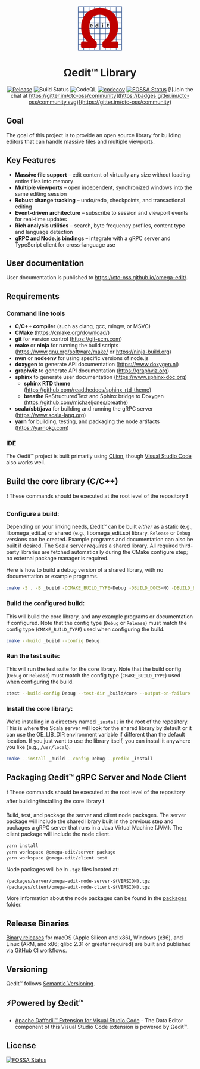 <!--
  Copyright (c) 2021 Concurrent Technologies Corporation.

  Licensed under the Apache License, Version 2.0 (the "License"); you may not use this file except in compliance
  with the License.  You may obtain a copy of the License at                                                    

      http://www.apache.org/licenses/LICENSE-2.0

  Unless required by applicable law or agreed to in writing, software is distributed under the License is       
  distributed on an "AS IS" BASIS, WITHOUT WARRANTIES OR CONDITIONS OF ANY KIND, either express or              
  implied.  See the License for the specific language governing permissions and limitations under the License.  
-->

<div align="center">
<p>
    <img alt="Omega Edit Logo" src="https://raw.githubusercontent.com/ctc-oss/omega-edit/main/images/OmegaEditLogo.png" width=120>
</p>

<h1>Ωedit™ Library</h1>


[![Release](https://shields.io/github/v/release/ctc-oss/omega-edit?display_name=tag&include_prereleases&sort=semver)](https://github.com/ctc-oss/omega-edit/releases)
![Build Status](https://github.com/ctc-oss/omega-edit/workflows/Unit%20Tests/badge.svg)
![CodeQL](https://github.com/ctc-oss/omega-edit/workflows/CodeQL/badge.svg)
[![codecov](https://codecov.io/gh/ctc-oss/omega-edit/branch/main/graph/badge.svg)](https://codecov.io/gh/ctc-oss/omega-edit)
[![FOSSA Status](https://app.fossa.com/api/projects/git%2Bgithub.com%2Fctc-oss%2Fomega-edit.svg?type=shield)](https://app.fossa.com/projects/git%2Bgithub.com%2Fctc-oss%2Fomega-edit?ref=badge_shield)
[![Join the chat at https://gitter.im/ctc-oss/community](https://badges.gitter.im/ctc-oss/community.svg)](https://gitter.im/ctc-oss/community)

</div>

## Goal

The goal of this project is to provide an open source library for building editors that can handle massive files and
multiple viewports.

## Key Features

- **Massive file support** – edit content of virtually any size without loading entire files into memory
- **Multiple viewports** – open independent, synchronized windows into the same editing session
- **Robust change tracking** – undo/redo, checkpoints, and transactional editing
- **Event-driven architecture** – subscribe to session and viewport events for real-time updates
- **Rich analysis utilities** – search, byte frequency profiles, content type and language detection
- **gRPC and Node.js bindings** – integrate with a gRPC server and TypeScript client for cross-language use

## User documentation

User documentation is published to https://ctc-oss.github.io/omega-edit/.

## Requirements

### Command line tools


- **C/C++ compiler** (such as clang, gcc, mingw, or MSVC)
- **CMake** (https://cmake.org/download/)
- **git** for version control (https://git-scm.com)
- **make** or **ninja** for running the build scripts (https://www.gnu.org/software/make/ or https://ninja-build.org)
- **nvm** or **nodeenv** for using specific versions of node.js
- **doxygen** to generate API documentation (https://www.doxygen.nl)
- **graphviz** to generate API documentation (https://graphviz.org)
- **sphinx** to generate user documentation (https://www.sphinx-doc.org)
  - **sphinx RTD theme** (https://github.com/readthedocs/sphinx_rtd_theme)
  - **breathe** ReStructuredText and Sphinx bridge to Doxygen (https://github.com/michaeljones/breathe)
- **scala/sbt/java** for building and running the gRPC server (https://www.scala-lang.org)
- **yarn** for building, testing, and packaging the node artifacts (https://yarnpkg.com)

### IDE

The Ωedit™ project is built primarily using [CLion](https://www.jetbrains.com/clion/), though [Visual
Studio Code](https://code.visualstudio.com/) also works well.

## Build the core library (C/C++)


:exclamation: These commands should be executed at the root level of the repository :exclamation:

### Configure a build:

Depending on your linking needs, Ωedit™ can be built _either_ as a static (e.g., libomega_edit.a) or shared
(e.g., libomega_edit.so) library. `Release` or `Debug` versions can be created. Example programs and documentation can
also be built if desired. The Scala server _requires_ a shared library. All required third-party libraries are fetched
automatically during the CMake configure step; no external package manager is required.

Here is how to build a debug version of a shared library, with no documentation or example programs.

```bash
cmake -S . -B _build -DCMAKE_BUILD_TYPE=Debug -DBUILD_DOCS=NO -DBUILD_EXAMPLES=NO -DBUILD_SHARED_LIBS=YES
```

### Build the configured build:

This will build the core library, and any example programs or documentation if configured.  Note that the config type
(`Debug` or `Release`) must match the config type (`CMAKE_BUILD_TYPE`) used when configuring the build.

```bash
cmake --build _build --config Debug
```

### Run the test suite:

This will run the test suite for the core library.  Note that the build config (`Debug` or `Release`) must match the
config type (`CMAKE_BUILD_TYPE`) used when configuring the build.

```bash
ctest --build-config Debug --test-dir _build/core --output-on-failure
```

### Install the core library:

We're installing in a directory named `_install` in the root of the repository.  This is where the Scala server will
look for the shared library by default or it can use the OE_LIB_DIR environment variable if different than the default
location.  If you just want to use the library itself, you can install it anywhere you like (e.g., `/usr/local`).

```bash
cmake --install _build --config Debug --prefix _install
```

## Packaging Ωedit™ gRPC Server and Node Client

:exclamation: These commands should be executed at the root level of the repository after building/installing the core
library :exclamation:

Build, test, and package the server and client node packages.  The server package will include the shared library built
in the previous step and packages a gRPC server that runs in a Java Virtual Machine (JVM).  The client package will
include the node client.

```bash
yarn install
yarn workspace @omega-edit/server package
yarn workspace @omega-edit/client test
```

Node packages will be in `.tgz` files located at:

```
/packages/server/omega-edit-node-server-${VERSION}.tgz
/packages/client/omega-edit-node-client-${VERSION}.tgz
```

More information about the node packages can be found in the [packages](packages/README.md) folder.

## Release Binaries

[Binary releases](https://github.com/ctc-oss/omega-edit/releases) for macOS (Apple Silicon and x86), Windows (x86), and
Linux (ARM, and x86; glibc 2.31 or greater required) are built and published via GitHub CI workflows.

## Versioning

Ωedit™ follows [Semantic Versioning](http://semver.org/).

## &#9889;Powered by Ωedit™

- [Apache Daffodil™ Extension for Visual Studio Code](https://github.com/apache/daffodil-vscode) - The Data Editor
 component of this Visual Studio Code extension is powered by Ωedit™.

## License

[![FOSSA Status](https://app.fossa.com/api/projects/git%2Bgithub.com%2Fctc-oss%2Fomega-edit.svg?type=large)](https://app.fossa.com/projects/git%2Bgithub.com%2Fctc-oss%2Fomega-edit?ref=badge_large)
